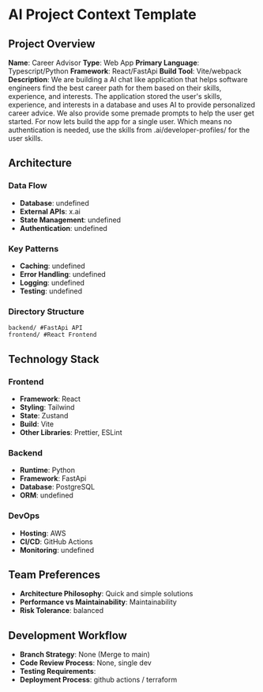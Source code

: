 # AI Project Context Template

## Project Overview
**Name**: Career Advisor
**Type**: Web App
**Primary Language**: Typescript/Python
**Framework**: React/FastApi
**Build Tool**: Vite/webpack
**Description**: We are building a AI chat like application that helps software engineers find the best career path for them based on their skills, experience, and interests. The application stored the user's skills, experience, and interests in a database and uses AI to provide personalized career advice. We also provide some premade prompts to help the user get started. For now lets build the app for a single user. Which means no authentication is needed, use the skills from .ai/developer-profiles/ for the user skills.

## Architecture
### Data Flow
- **Database**: undefined
- **External APIs**: x.ai
- **State Management**: undefined
- **Authentication**: undefined

### Key Patterns
- **Caching**: undefined
- **Error Handling**: undefined
- **Logging**: undefined
- **Testing**: undefined

### Directory Structure
```
backend/ #FastApi API
frontend/ #React Frontend
```

## Technology Stack
### Frontend
- **Framework**: React
- **Styling**: Tailwind
- **State**: Zustand
- **Build**: Vite
- **Other Libraries**: Prettier, ESLint

### Backend
- **Runtime**: Python
- **Framework**: FastApi
- **Database**: PostgreSQL
- **ORM**: undefined

### DevOps
- **Hosting**: AWS
- **CI/CD**: GitHub Actions
- **Monitoring**: undefined

## Team Preferences
- **Architecture Philosophy**: Quick and simple solutions
- **Performance vs Maintainability**: Maintainability
- **Risk Tolerance**: balanced

## Development Workflow
- **Branch Strategy**: None (Merge to main)
- **Code Review Process**: None, single dev
- **Testing Requirements**:
- **Deployment Process**: github actions / terraform
